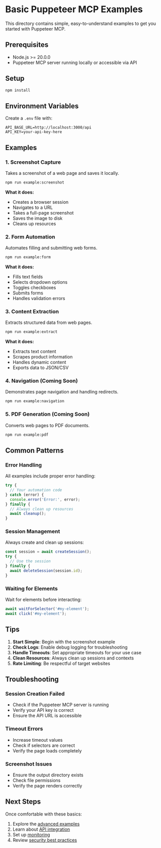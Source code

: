 # Basic Puppeteer MCP Examples

This directory contains simple, easy-to-understand examples to get you started with Puppeteer MCP.

## Prerequisites

- Node.js >= 20.0.0
- Puppeteer MCP server running locally or accessible via API

## Setup

```bash
npm install
```

## Environment Variables

Create a `.env` file with:

```env
API_BASE_URL=http://localhost:3000/api
API_KEY=your-api-key-here
```

## Examples

### 1. Screenshot Capture

Takes a screenshot of a web page and saves it locally.

```bash
npm run example:screenshot
```

**What it does:**

- Creates a browser session
- Navigates to a URL
- Takes a full-page screenshot
- Saves the image to disk
- Cleans up resources

### 2. Form Automation

Automates filling and submitting web forms.

```bash
npm run example:form
```

**What it does:**

- Fills text fields
- Selects dropdown options
- Toggles checkboxes
- Submits forms
- Handles validation errors

### 3. Content Extraction

Extracts structured data from web pages.

```bash
npm run example:extract
```

**What it does:**

- Extracts text content
- Scrapes product information
- Handles dynamic content
- Exports data to JSON/CSV

### 4. Navigation (Coming Soon)

Demonstrates page navigation and handling redirects.

```bash
npm run example:navigation
```

### 5. PDF Generation (Coming Soon)

Converts web pages to PDF documents.

```bash
npm run example:pdf
```

## Common Patterns

### Error Handling

All examples include proper error handling:

```typescript
try {
  // Your automation code
} catch (error) {
  console.error('Error:', error);
} finally {
  // Always clean up resources
  await cleanup();
}
```

### Session Management

Always create and clean up sessions:

```typescript
const session = await createSession();
try {
  // Use the session
} finally {
  await deleteSession(session.id);
}
```

### Waiting for Elements

Wait for elements before interacting:

```typescript
await waitForSelector('#my-element');
await click('#my-element');
```

## Tips

1. **Start Simple**: Begin with the screenshot example
2. **Check Logs**: Enable debug logging for troubleshooting
3. **Handle Timeouts**: Set appropriate timeouts for your use case
4. **Clean Resources**: Always clean up sessions and contexts
5. **Rate Limiting**: Be respectful of target websites

## Troubleshooting

### Session Creation Failed

- Check if the Puppeteer MCP server is running
- Verify your API key is correct
- Ensure the API URL is accessible

### Timeout Errors

- Increase timeout values
- Check if selectors are correct
- Verify the page loads completely

### Screenshot Issues

- Ensure the output directory exists
- Check file permissions
- Verify the page renders correctly

## Next Steps

Once comfortable with these basics:

1. Explore the [advanced examples](../advanced)
2. Learn about [API integration](../api)
3. Set up [monitoring](../monitoring)
4. Review [security best practices](../security)
